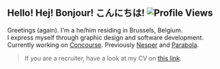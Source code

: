 ## Hello! Hej! Bonjour! こんにちは! ![Profile Views](https://komarev.com/ghpvc/?username=breitburg)

Greetings (again). I'm a he/him residing in Brussels, Belgium.  
I express myself through graphic design and software development.  
Currently working on [Concourse](https://cncrse.com). Previously [Nesper](https://nesper.co/) and [Parabola](https://archive.ph/2hNft).

> If you are a recruiter, have a look at my CV on [this link](https://cv.breitburg.com/).
